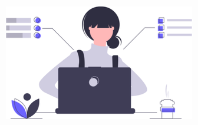 ![Image of a developer](https://github.com/eszterk/markdown-portfolio/blob/eszterk-patch-1/dev_focus.svg)
